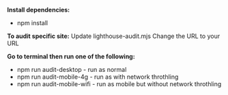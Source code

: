 **Install dependencies:**
- npm install

**To audit specific site:**
Update lighthouse-audit.mjs
Change the URL to your URL

**Go to terminal then run one of the following:**
- npm run audit-desktop - run as normal
- npm run audit-mobile-4g - run as with network throthling
- npm run audit-mobile-wifi - run as mobile but without network throthling
